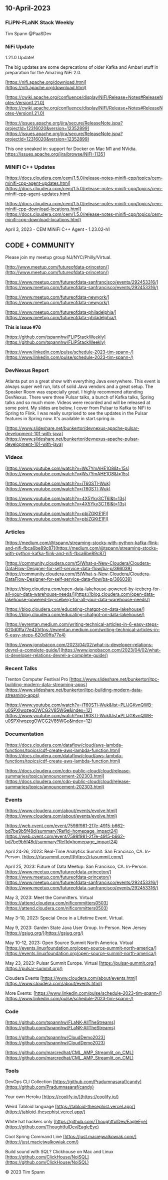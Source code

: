 ## 10-April-2023

### FLiPN-FLaNK Stack Weekly

Tim Spann @PaaSDev

### NiFi Update

1.21.0 Update!  

The big updates are some deprecations of older Kafka and Ambari stuff in preparation for the Amazing NiFi 2.0.

[https://nifi.apache.org/download.html](https://nifi.apache.org/download.html)

[https://cwiki.apache.org/confluence/display/NIFI/Release+Notes#ReleaseNotes-Version1.21.0](https://cwiki.apache.org/confluence/display/NIFI/Release+Notes#ReleaseNotes-Version1.21.0)

[https://issues.apache.org/jira/secure/ReleaseNote.jspa?projectId=12316020&version=12352899](https://issues.apache.org/jira/secure/ReleaseNote.jspa?projectId=12316020&version=12352899)

This one sneaked in:   support for Docker on Mac M1 and NVidia.   https://issues.apache.org/jira/browse/NIFI-11351



### MiNiFi C++ Updates

[https://docs.cloudera.com/cem/1.5.0/release-notes-minifi-cpp/topics/cem-minifi-cpp-agent-updates.html](https://docs.cloudera.com/cem/1.5.0/release-notes-minifi-cpp/topics/cem-minifi-cpp-agent-updates.html)

[https://docs.cloudera.com/cem/1.5.0/release-notes-minifi-cpp/topics/cem-minifi-cpp-download-locations.html](https://docs.cloudera.com/cem/1.5.0/release-notes-minifi-cpp/topics/cem-minifi-cpp-download-locations.html)

April 3, 2023 - CEM MiNiFi C++ Agent - 1.23.02-h1



## CODE + COMMUNITY


Please join my meetup group NJ/NYC/Philly/Virtual. 

[http://www.meetup.com/futureofdata-princeton/](http://www.meetup.com/futureofdata-princeton/)

[https://www.meetup.com/futureofdata-sanfrancisco/events/292453316/](https://www.meetup.com/futureofdata-sanfrancisco/events/292453316/)

[https://www.meetup.com/futureofdata-newyork/](https://www.meetup.com/futureofdata-newyork/)

[https://www.meetup.com/futureofdata-philadelphia/](https://www.meetup.com/futureofdata-philadelphia/)


**This is Issue #78**

[https://github.com/tspannhw/FLiPStackWeekly](https://github.com/tspannhw/FLiPStackWeekly)

[https://www.linkedin.com/pulse/schedule-2023-tim-spann-/](https://www.linkedin.com/pulse/schedule-2023-tim-spann-/)


### DevNexus Report

Atlanta put on a great show with everything Java everywhere.    This event is always super well run, lots of solid Java vendors and a great setup.   The Speaker Room was especially great.   I highly recommend attending DevNexus.   There were three Pulsar talks, a bunch of Kafka talks, Spring talks and so much more.   Videos were recorded and will be released at some point.   My slides are below, I cover from Pulsar to Kafka to NiFi to Spring to Flink.   I was really surprised to see the updates in the Pulsar features in Spring now.   It's available in start.spring.io.

[https://www.slideshare.net/bunkertor/devnexus-apache-pulsar-development-101-with-java](https://www.slideshare.net/bunkertor/devnexus-apache-pulsar-development-101-with-java)



### Videos

[https://www.youtube.com/watch?v=Ws7YmAHE1O8&t=15s](https://www.youtube.com/watch?v=Ws7YmAHE1O8&t=15s)

[https://www.youtube.com/watch?v=iT60STl-Wuk](https://www.youtube.com/watch?v=iT60STl-Wuk)

[https://www.youtube.com/watch?v=4X5Yky3CT6I&t=13s](https://www.youtube.com/watch?v=4X5Yky3CT6I&t=13s)

[https://www.youtube.com/watch?v=pbjZGKtE1FI](https://www.youtube.com/watch?v=pbjZGKtE1FI)




### Articles

[https://medium.com/@tspann/streaming-stocks-with-python-kafka-flink-and-nifi-fbca6be89c87](https://medium.com/@tspann/streaming-stocks-with-python-kafka-flink-and-nifi-fbca6be89c87)

[https://community.cloudera.com/t5/What-s-New-Cloudera/Cloudera-DataFlow-Designer-for-self-service-data-flow/ba-p/366039](https://community.cloudera.com/t5/What-s-New-Cloudera/Cloudera-DataFlow-Designer-for-self-service-data-flow/ba-p/366039)

[https://blog.cloudera.com/open-data-lakehouse-powered-by-iceberg-for-all-your-data-warehouse-needs/](https://blog.cloudera.com/open-data-lakehouse-powered-by-iceberg-for-all-your-data-warehouse-needs/)

[https://blog.cloudera.com/educating-chatgpt-on-data-lakehouse/](https://blog.cloudera.com/educating-chatgpt-on-data-lakehouse/)

[https://evrentan.medium.com/writing-technical-articles-in-6-easy-steps-620d0ffa77e4](https://evrentan.medium.com/writing-technical-articles-in-6-easy-steps-620d0ffa77e4)

[https://www.jonobacon.com/2023/04/02/what-is-developer-relations-devrel-a-complete-guide/](https://www.jonobacon.com/2023/04/02/what-is-developer-relations-devrel-a-complete-guide/)



### Recent Talks


Trenton Computer Festival Pro
[https://www.slideshare.net/bunkertor/itpc-building-modern-data-streaming-apps](https://www.slideshare.net/bunkertor/itpc-building-modern-data-streaming-apps)

[https://www.youtube.com/watch?v=iT60STl-Wuk&list=PLIJGKvnQWB-u0SPXIwozegOWCG2V85WGe&index=12](https://www.youtube.com/watch?v=iT60STl-Wuk&list=PLIJGKvnQWB-u0SPXIwozegOWCG2V85WGe&index=12)



### Documentation


[https://docs.cloudera.com/dataflow/cloud/aws-lambda-functions/topics/cdf-create-aws-lambda-function.html](https://docs.cloudera.com/dataflow/cloud/aws-lambda-functions/topics/cdf-create-aws-lambda-function.html)

[https://docs.cloudera.com/cdp-public-cloud/cloud/release-summaries/topics/announcement-202303.html](https://docs.cloudera.com/cdp-public-cloud/cloud/release-summaries/topics/announcement-202303.html)



### Events


[https://www.cloudera.com/about/events/evolve.html](https://www.cloudera.com/about/events/evolve.html)

[https://web.cvent.com/event/7598f981-2f7e-4915-b662-bd7be9b5f48d/summary?RefId=homepage_impact24](https://web.cvent.com/event/7598f981-2f7e-4915-b662-bd7be9b5f48d/summary?RefId=homepage_impact24)

April 24-26, 2023: Real-Time Analytics Summit:  San Francisco, CA. In-Person.
[https://rtasummit.com/](https://rtasummit.com/)

April 25, 2023:   Future of Data Meetup:   San Francisco, CA. In-Person.
[https://www.meetup.com/futureofdata-princeton/](https://www.meetup.com/futureofdata-princeton/)
[https://www.meetup.com/futureofdata-sanfrancisco/events/292453316/](https://www.meetup.com/futureofdata-sanfrancisco/events/292453316/)

May 3, 2023:   Meet the Committers.  Virtual
[https://attend.cloudera.com/nificommitters0503](https://attend.cloudera.com/nificommitters0503)

May 3-10, 2023:   Special Once in a Lifetime Event. Virtual.

May 9, 2023:   Garden State Java User Group.   In-Person.   New Jersey
[https://gsjug.org/](https://gsjug.org/)

May 10-12, 2023:  Open Source Summit North America.   Virtual
[https://events.linuxfoundation.org/open-source-summit-north-america/](https://events.linuxfoundation.org/open-source-summit-north-america/)

May 23, 2023:  Pulsar Summit Europe. Virtual
[https://pulsar-summit.org/](https://pulsar-summit.org/)

Cloudera Events
[https://www.cloudera.com/about/events.html](https://www.cloudera.com/about/events.html)

More Events:
[https://www.linkedin.com/pulse/schedule-2023-tim-spann-/](https://www.linkedin.com/pulse/schedule-2023-tim-spann-/)




### Code



[https://github.com/tspannhw/FLaNK-AllTheStreams](https://github.com/tspannhw/FLaNK-AllTheStreams)

[https://github.com/tspannhw/CloudDemo2023](https://github.com/tspannhw/CloudDemo2023)

[https://github.com/marcredhat/CML_AMP_Streamlit_on_CML](https://github.com/marcredhat/CML_AMP_Streamlit_on_CML)



### Tools


DevOps CLI Collection [https://github.com/Pradumnasaraf/candy](https://github.com/Pradumnasaraf/candy)

Your own Heroku [https://coolify.io/](https://coolify.io/)

Weird Tabloid language [https://tabloid-thesephist.vercel.app/](https://tabloid-thesephist.vercel.app/)

White hat hackers only [https://github.com/ThoughtfulDev/EagleEye](https://github.com/ThoughtfulDev/EagleEye)

Cool Spring Command Line [https://just.maciejwalkowiak.com/](https://just.maciejwalkowiak.com/)

Build sound with SQL?   Clickhouse on Mac and Linux [https://github.com/ClickHouse/NoiSQL](https://github.com/ClickHouse/NoiSQL)


&copy; 2023 Tim Spann
